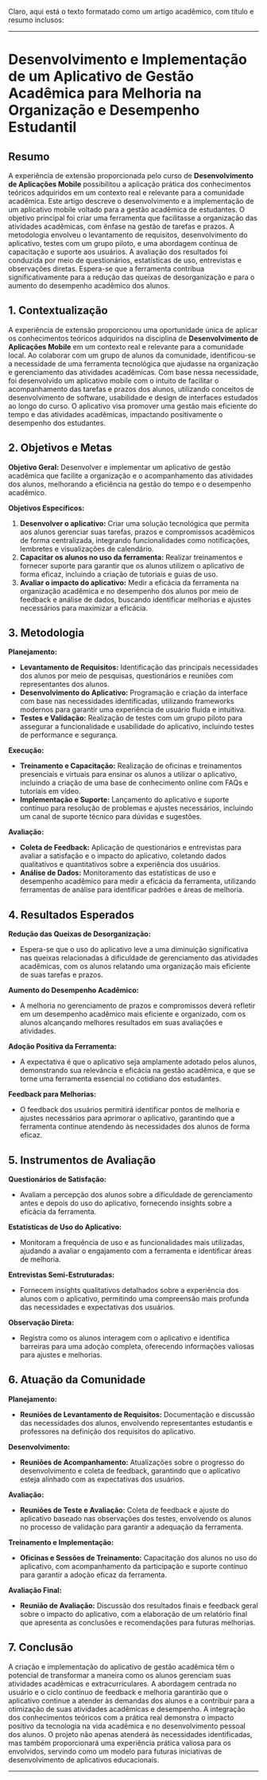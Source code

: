Claro, aqui está o texto formatado como um artigo acadêmico, com título e resumo inclusos:

---

# Desenvolvimento e Implementação de um Aplicativo de Gestão Acadêmica para Melhoria na Organização e Desempenho Estudantil

## Resumo

A experiência de extensão proporcionada pelo curso de **Desenvolvimento de Aplicações Mobile** possibilitou a aplicação prática dos conhecimentos teóricos adquiridos em um contexto real e relevante para a comunidade acadêmica. Este artigo descreve o desenvolvimento e a implementação de um aplicativo mobile voltado para a gestão acadêmica de estudantes. O objetivo principal foi criar uma ferramenta que facilitasse a organização das atividades acadêmicas, com ênfase na gestão de tarefas e prazos. A metodologia envolveu o levantamento de requisitos, desenvolvimento do aplicativo, testes com um grupo piloto, e uma abordagem contínua de capacitação e suporte aos usuários. A avaliação dos resultados foi conduzida por meio de questionários, estatísticas de uso, entrevistas e observações diretas. Espera-se que a ferramenta contribua significativamente para a redução das queixas de desorganização e para o aumento do desempenho acadêmico dos alunos.

## 1. Contextualização

A experiência de extensão proporcionou uma oportunidade única de aplicar os conhecimentos teóricos adquiridos na disciplina de **Desenvolvimento de Aplicações Mobile** em um contexto real e relevante para a comunidade local. Ao colaborar com um grupo de alunos da comunidade, identificou-se a necessidade de uma ferramenta tecnológica que ajudasse na organização e gerenciamento das atividades acadêmicas. Com base nessa necessidade, foi desenvolvido um aplicativo mobile com o intuito de facilitar o acompanhamento das tarefas e prazos dos alunos, utilizando conceitos de desenvolvimento de software, usabilidade e design de interfaces estudados ao longo do curso. O aplicativo visa promover uma gestão mais eficiente do tempo e das atividades acadêmicas, impactando positivamente o desempenho dos estudantes.

## 2. Objetivos e Metas

**Objetivo Geral:** Desenvolver e implementar um aplicativo de gestão acadêmica que facilite a organização e o acompanhamento das atividades dos alunos, melhorando a eficiência na gestão do tempo e o desempenho acadêmico.

**Objetivos Específicos:**

1. **Desenvolver o aplicativo:** Criar uma solução tecnológica que permita aos alunos gerenciar suas tarefas, prazos e compromissos acadêmicos de forma centralizada, integrando funcionalidades como notificações, lembretes e visualizações de calendário.
2. **Capacitar os alunos no uso da ferramenta:** Realizar treinamentos e fornecer suporte para garantir que os alunos utilizem o aplicativo de forma eficaz, incluindo a criação de tutoriais e guias de uso.
3. **Avaliar o impacto do aplicativo:** Medir a eficácia da ferramenta na organização acadêmica e no desempenho dos alunos por meio de feedback e análise de dados, buscando identificar melhorias e ajustes necessários para maximizar a eficácia.

## 3. Metodologia

**Planejamento:**
- **Levantamento de Requisitos:** Identificação das principais necessidades dos alunos por meio de pesquisas, questionários e reuniões com representantes dos alunos.
- **Desenvolvimento do Aplicativo:** Programação e criação da interface com base nas necessidades identificadas, utilizando frameworks modernos para garantir uma experiência de usuário fluida e intuitiva.
- **Testes e Validação:** Realização de testes com um grupo piloto para assegurar a funcionalidade e usabilidade do aplicativo, incluindo testes de performance e segurança.

**Execução:**
- **Treinamento e Capacitação:** Realização de oficinas e treinamentos presenciais e virtuais para ensinar os alunos a utilizar o aplicativo, incluindo a criação de uma base de conhecimento online com FAQs e tutoriais em vídeo.
- **Implementação e Suporte:** Lançamento do aplicativo e suporte contínuo para resolução de problemas e ajustes necessários, incluindo um canal de suporte técnico para dúvidas e sugestões.

**Avaliação:**
- **Coleta de Feedback:** Aplicação de questionários e entrevistas para avaliar a satisfação e o impacto do aplicativo, coletando dados qualitativos e quantitativos sobre a experiência dos usuários.
- **Análise de Dados:** Monitoramento das estatísticas de uso e desempenho acadêmico para medir a eficácia da ferramenta, utilizando ferramentas de análise para identificar padrões e áreas de melhoria.

## 4. Resultados Esperados

**Redução das Queixas de Desorganização:**
- Espera-se que o uso do aplicativo leve a uma diminuição significativa nas queixas relacionadas à dificuldade de gerenciamento das atividades acadêmicas, com os alunos relatando uma organização mais eficiente de suas tarefas e prazos.

**Aumento do Desempenho Acadêmico:**
- A melhoria no gerenciamento de prazos e compromissos deverá refletir em um desempenho acadêmico mais eficiente e organizado, com os alunos alcançando melhores resultados em suas avaliações e atividades.

**Adoção Positiva da Ferramenta:**
- A expectativa é que o aplicativo seja amplamente adotado pelos alunos, demonstrando sua relevância e eficácia na gestão acadêmica, e que se torne uma ferramenta essencial no cotidiano dos estudantes.

**Feedback para Melhorias:**
- O feedback dos usuários permitirá identificar pontos de melhoria e ajustes necessários para aprimorar o aplicativo, garantindo que a ferramenta continue atendendo às necessidades dos alunos de forma eficaz.

## 5. Instrumentos de Avaliação

**Questionários de Satisfação:**
- Avaliam a percepção dos alunos sobre a dificuldade de gerenciamento antes e depois do uso do aplicativo, fornecendo insights sobre a eficácia da ferramenta.

**Estatísticas de Uso do Aplicativo:**
- Monitoram a frequência de uso e as funcionalidades mais utilizadas, ajudando a avaliar o engajamento com a ferramenta e identificar áreas de melhoria.

**Entrevistas Semi-Estruturadas:**
- Fornecem insights qualitativos detalhados sobre a experiência dos alunos com o aplicativo, permitindo uma compreensão mais profunda das necessidades e expectativas dos usuários.

**Observação Direta:**
- Registra como os alunos interagem com o aplicativo e identifica barreiras para uma adoção completa, oferecendo informações valiosas para ajustes e melhorias.

## 6. Atuação da Comunidade

**Planejamento:**
- **Reuniões de Levantamento de Requisitos:** Documentação e discussão das necessidades dos alunos, envolvendo representantes estudantis e professores na definição dos requisitos do aplicativo.

**Desenvolvimento:**
- **Reuniões de Acompanhamento:** Atualizações sobre o progresso do desenvolvimento e coleta de feedback, garantindo que o aplicativo esteja alinhado com as expectativas dos usuários.

**Avaliação:**
- **Reuniões de Teste e Avaliação:** Coleta de feedback e ajuste do aplicativo baseado nas observações dos testes, envolvendo os alunos no processo de validação para garantir a adequação da ferramenta.

**Treinamento e Implementação:**
- **Oficinas e Sessões de Treinamento:** Capacitação dos alunos no uso do aplicativo, com acompanhamento da participação e suporte contínuo para garantir a adoção eficaz da ferramenta.

**Avaliação Final:**
- **Reunião de Avaliação:** Discussão dos resultados finais e feedback geral sobre o impacto do aplicativo, com a elaboração de um relatório final que apresenta as conclusões e recomendações para futuras melhorias.

## 7. Conclusão

A criação e implementação do aplicativo de gestão acadêmica têm o potencial de transformar a maneira como os alunos gerenciam suas atividades acadêmicas e extracurriculares. A abordagem centrada no usuário e o ciclo contínuo de feedback e melhoria garantirão que o aplicativo continue a atender às demandas dos alunos e a contribuir para a otimização de suas atividades acadêmicas e desempenho. A integração dos conhecimentos teóricos com a prática real demonstra o impacto positivo da tecnologia na vida acadêmica e no desenvolvimento pessoal dos alunos. O projeto não apenas atenderá às necessidades identificadas, mas também proporcionará uma experiência prática valiosa para os envolvidos, servindo como um modelo para futuras iniciativas de desenvolvimento de aplicativos educacionais.

---
